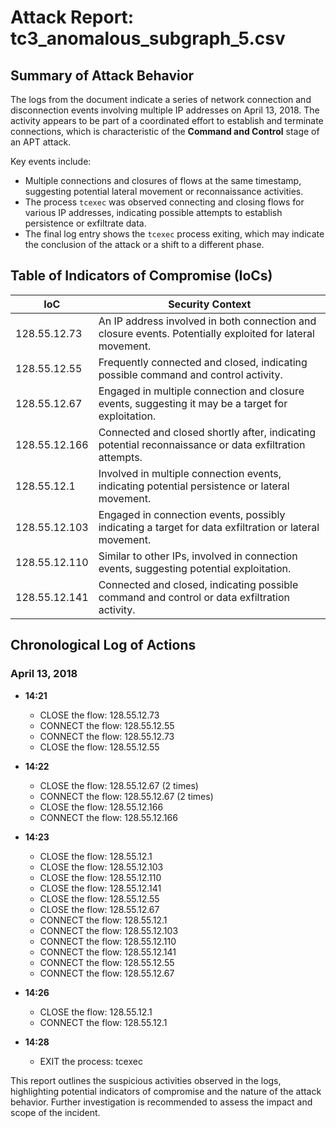 # Attack Report: tc3_anomalous_subgraph_5.csv

## Summary of Attack Behavior

The logs from the document indicate a series of network connection and disconnection events involving multiple IP addresses on April 13, 2018. The activity appears to be part of a coordinated effort to establish and terminate connections, which is characteristic of the **Command and Control** stage of an APT attack. 

Key events include:
- Multiple connections and closures of flows at the same timestamp, suggesting potential lateral movement or reconnaissance activities.
- The process `tcexec` was observed connecting and closing flows for various IP addresses, indicating possible attempts to establish persistence or exfiltrate data.
- The final log entry shows the `tcexec` process exiting, which may indicate the conclusion of the attack or a shift to a different phase.

## Table of Indicators of Compromise (IoCs)

| IoC                | Security Context                                                                                     |
|--------------------|-----------------------------------------------------------------------------------------------------|
| 128.55.12.73       | An IP address involved in both connection and closure events. Potentially exploited for lateral movement. |
| 128.55.12.55       | Frequently connected and closed, indicating possible command and control activity.                   |
| 128.55.12.67       | Engaged in multiple connection and closure events, suggesting it may be a target for exploitation.   |
| 128.55.12.166      | Connected and closed shortly after, indicating potential reconnaissance or data exfiltration attempts. |
| 128.55.12.1        | Involved in multiple connection events, indicating potential persistence or lateral movement.         |
| 128.55.12.103      | Engaged in connection events, possibly indicating a target for data exfiltration or lateral movement. |
| 128.55.12.110      | Similar to other IPs, involved in connection events, suggesting potential exploitation.               |
| 128.55.12.141      | Connected and closed, indicating possible command and control or data exfiltration activity.         |

## Chronological Log of Actions

### April 13, 2018

- **14:21**
  - CLOSE the flow: 128.55.12.73
  - CONNECT the flow: 128.55.12.55
  - CONNECT the flow: 128.55.12.73
  - CLOSE the flow: 128.55.12.55

- **14:22**
  - CLOSE the flow: 128.55.12.67 (2 times)
  - CONNECT the flow: 128.55.12.67 (2 times)
  - CLOSE the flow: 128.55.12.166
  - CONNECT the flow: 128.55.12.166

- **14:23**
  - CLOSE the flow: 128.55.12.1
  - CLOSE the flow: 128.55.12.103
  - CLOSE the flow: 128.55.12.110
  - CLOSE the flow: 128.55.12.141
  - CLOSE the flow: 128.55.12.55
  - CLOSE the flow: 128.55.12.67
  - CONNECT the flow: 128.55.12.1
  - CONNECT the flow: 128.55.12.103
  - CONNECT the flow: 128.55.12.110
  - CONNECT the flow: 128.55.12.141
  - CONNECT the flow: 128.55.12.55
  - CONNECT the flow: 128.55.12.67

- **14:26**
  - CLOSE the flow: 128.55.12.1
  - CONNECT the flow: 128.55.12.1

- **14:28**
  - EXIT the process: tcexec

This report outlines the suspicious activities observed in the logs, highlighting potential indicators of compromise and the nature of the attack behavior. Further investigation is recommended to assess the impact and scope of the incident.